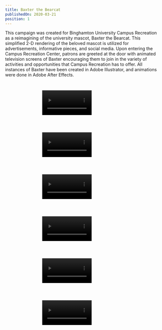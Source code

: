 ```yaml
---
title: Baxter the Bearcat
publishedOn: 2020-03-21
position: 1
---
```


This campaign was created for Binghamton University Campus Recreation as a reimagining of the university mascot, Baxter the Bearcat. This simplified 2-D rendering of the beloved mascot is utilized for advertisements, informative pieces, and social media. Upon entering the Campus Recreation Center, patrons are greeted at the door with animated television screens of Baxter encouraging them to join in the variety of activities and opportunities that Campus Recreation has to offer. All instances of Baxter have been created in Adobe Illustrator, and animations were done in Adobe After Effects.

<div style="display: grid; grid-template-columns: repeat(auto-fit, minmax(18.75rem, 25rem));">
<video style="width: 40%; margin: 2em auto; display: block;" controls>
    <source
        src="videos/portfolio/baxter-the-bearcat/baxter-swim.mp4"
        type="video/mp4"
    >
</video>

<video style="width: 40%; margin: 2em auto; display: block;" controls>
    <source
        src="videos/portfolio/baxter-the-bearcat/group-fitness.mp4"
        type="video/mp4"
    >
</video>

<video style="width: 40%; margin: 2em auto; display: block;" controls>
    <source
        src="videos/portfolio/baxter-the-bearcat/jump-back-in.mp4"
        type="video/mp4"
    >
</video>

<video style="width: 40%; margin: 2em auto; display: block;" controls>
    <source
        src="videos/portfolio/baxter-the-bearcat/open-rec-friday.mp4"
        type="video/mp4"
    >
</video>

<video style="width: 40%; margin: 2em auto; display: block;" controls>
    <source
        src="videos/portfolio/baxter-the-bearcat/open-rec-monday.mp4"
        type="video/mp4"
    >
</video>

<video style="width: 40%; margin: 2em auto; display: block;" controls>
    <source
        src="videos/portfolio/baxter-the-bearcat/open-rec-tuesday.mp4"
        type="video/mp4"
    >
</video>
</div>